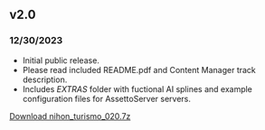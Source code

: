 ## v2.0  
### 12/30/2023

* Initial public release.
* Please read included README.pdf and Content Manager track description.
* Includes *EXTRAS* folder with fuctional AI splines and example configuration files for AssettoServer servers.

[Download nihon_turismo_020.7z](http://www.mega.nl/1)
